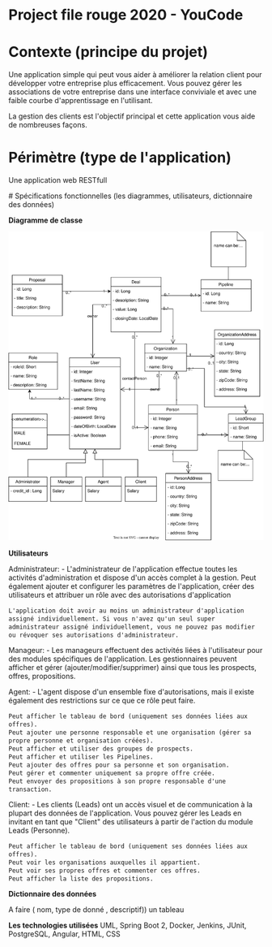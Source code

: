# Project file rouge 2020 - YouCode

# Contexte (principe du projet)

Une application simple qui peut vous aider à améliorer la relation client pour développer votre entreprise plus efficacement. Vous pouvez gérer les associations de votre entreprise dans une interface conviviale et avec une faible courbe d'apprentissage en l'utilisant.

La gestion des clients est l'objectif principal et cette application vous aide de nombreuses façons.

# Périmètre (type de l'application)

Une application web RESTfull

# Spécifications fonctionnelles (les diagrammes, utilisateurs, dictionnaire des données)

**Diagramme de classe**

![alt text](https://github.com/hassanbenhzaine/Projet_file_rouge_2022/blob/dev/diagrams/class_diagram.svg)


**Utilisateurs** 

Administrateur:
    - L'administrateur de l'application effectue toutes les activités d'administration et dispose d'un accès complet à la gestion. Peut également ajouter et configurer les paramètres de l'application, créer des utilisateurs et attribuer un rôle avec des autorisations d'application

    L'application doit avoir au moins un administrateur d'application assigné individuellement. Si vous n'avez qu'un seul super administrateur assigné individuellement, vous ne pouvez pas modifier ou révoquer ses autorisations d'administrateur.

Manageur:
    - Les manageurs effectuent des activités liées à l'utilisateur pour des modules spécifiques de l'application. Les gestionnaires peuvent afficher et gérer (ajouter/modifier/supprimer) ainsi que tous les prospects, offres, propositions.

Agent:
    - L'agent dispose d'un ensemble fixe d'autorisations, mais il existe également des restrictions sur ce que ce rôle peut faire.

    Peut afficher le tableau de bord (uniquement ses données liées aux offres).
    Peut ajouter une personne responsable et une organisation (gérer sa propre personne et organisation créées).
    Peut afficher et utiliser des groupes de prospects.
    Peut afficher et utiliser les Pipelines.
    Peut ajouter des offres pour sa personne et son organisation.
    Peut gérer et commenter uniquement sa propre offre créée.
    Peut envoyer des propositions à son propre responsable d'une transaction.

Client:
    - Les clients (Leads) ont un accès visuel et de communication à la plupart des données de l'application. Vous pouvez gérer les Leads en invitant en tant que "Client" des utilisateurs à partir de l'action du module Leads (Personne).

    Peut afficher le tableau de bord (uniquement ses données liées aux offres).
    Peut voir les organisations auxquelles il appartient.
    Peut voir ses propres offres et commenter ces offres.
    Peut afficher la liste des propositions.


**Dictionnaire des données** 

 A faire ( nom, type de donné , descriptif))  un tableau

**Les technologies utilisées**
UML, Spring Boot 2, Docker, Jenkins, JUnit, PostgreSQL, Angular, HTML, CSS
